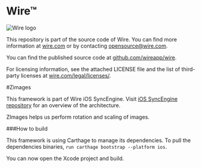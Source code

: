 # Wire™

![Wire logo](https://github.com/wireapp/wire/blob/master/assets/logo.png?raw=true)

This repository is part of the source code of Wire. You can find more information at [wire.com](https://wire.com) or by contacting opensource@wire.com.

You can find the published source code at [github.com/wireapp/wire](https://github.com/wireapp/wire).

For licensing information, see the attached LICENSE file and the list of third-party licenses at [wire.com/legal/licenses/](https://wire.com/legal/licenses/).

#Zimages

This framework is part of Wire iOS SyncEngine. Visit [iOS SyncEngine repository](http://github.com/wireapp/zmessaging-cocoa) for an overview of the architecture.

ZImages helps us perform rotation and scaling of images.


###How to build

This framework is using Carthage to manage its dependencies. To pull the dependencies binaries, `run carthage bootstrap --platform ios`.

You can now open the Xcode project and build.
